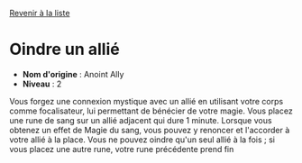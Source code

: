 [Revenir à la liste](..)

# Oindre un allié

 * **Nom d'origine** : Anoint Ally
 * **Niveau** : 2


<p>Vous forgez une connexion mystique avec un allié en utilisant votre corps comme focalisateur, lui permettant de bénécier de votre magie. Vous placez une rune de sang sur un allié adjacent qui dure 1 minute. Lorsque vous obtenez un effet de Magie du sang, vous pouvez y renoncer et l'accorder à votre allié à la place. Vous ne pouvez oindre qu'un seul allié à la fois ; si vous placez une autre rune, votre rune précédente prend fin</p>